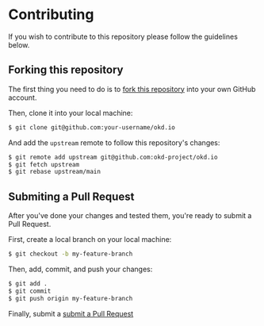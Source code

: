 # Contributing

If you wish to contribute to this repository please follow the guidelines below.

## Forking this repository

The first thing you need to do is to [fork this repository](https://github.com/okd-project/okd.io#fork-destination-box) into your own GitHub account.

Then, clone it into your local machine:

```bash
$ git clone git@github.com:your-username/okd.io
```

And add the `upstream` remote to follow this repository's changes:

```bash
$ git remote add upstream git@github.com:okd-project/okd.io
$ git fetch upstream
$ git rebase upstream/main
```


## Submiting a Pull Request

After you've done your changes and tested them, you're ready to submit a Pull Request.

First, create a local branch on your local machine:

```bash
$ git checkout -b my-feature-branch
```

Then, add, commit, and push your changes:

```bash
$ git add .
$ git commit
$ git push origin my-feature-branch
```

Finally, submit a [submit a Pull Request](https://github.com/okd-project/okd.io/compare)
